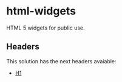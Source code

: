 # html-widgets

HTML 5 widgets for public use.

## Headers

This solution has the next headers avaiable:

- [H1](src/h1.html)